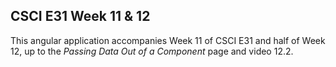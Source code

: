 ## CSCI E31 Week 11 & 12
This angular application accompanies Week 11 of CSCI E31 and half of Week 12, up to the *Passing Data Out of a Component* page and video 12.2.
